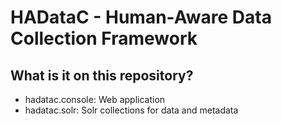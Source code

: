 # HADataC - Human-Aware Data Collection Framework

## What is it on this repository?

* hadatac.console: Web application
* hadatac.solr: Solr collections for data and metadata
